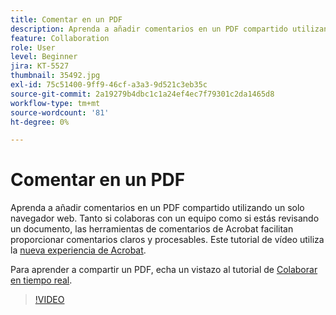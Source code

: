 ```yaml
---
title: Comentar en un PDF
description: Aprenda a añadir comentarios en un PDF compartido utilizando un solo navegador web
feature: Collaboration
role: User
level: Beginner
jira: KT-5527
thumbnail: 35492.jpg
exl-id: 75c51400-9ff9-46cf-a3a3-9d521c3eb35c
source-git-commit: 2a19279b4dbc1c1a24ef4ec7f79301c2da1465d8
workflow-type: tm+mt
source-wordcount: '81'
ht-degree: 0%

---
```


# Comentar en un PDF

Aprenda a añadir comentarios en un PDF compartido utilizando un solo navegador web. Tanto si colaboras con un equipo como si estás revisando un documento, las herramientas de comentarios de Acrobat facilitan proporcionar comentarios claros y procesables. Este tutorial de vídeo utiliza la [nueva experiencia de Acrobat](new-workspace.md).

Para aprender a compartir un PDF, echa un vistazo al tutorial de [Colaborar en tiempo real](collaborate.md).

>[!VIDEO](https://video.tv.adobe.com/v/35492?quality=12&learn=on&hidetitle=true)
